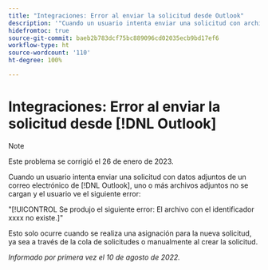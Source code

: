 ```yaml
---
title: "Integraciones: Error al enviar la solicitud desde Outlook"
description: '"Cuando un usuario intenta enviar una solicitud con archivos adjuntos de un correo electrónico de [!DNL Outlook] , uno o más archivos adjuntos no se cargan y el usuario ve un error".'
hidefromtoc: true
source-git-commit: baeb2b783dcf75bc889096cd02035ecb9bd17ef6
workflow-type: ht
source-wordcount: '110'
ht-degree: 100%

---
```



# Integraciones: Error al enviar la solicitud desde [!DNL Outlook]

>[!NOTE]
>
>Este problema se corrigió el 26 de enero de 2023.

Cuando un usuario intenta enviar una solicitud con datos adjuntos de un correo electrónico de [!DNL Outlook], uno o más archivos adjuntos no se cargan y el usuario ve el siguiente error:

&quot;[!UICONTROL Se produjo el siguiente error: El archivo con el identificador xxxx no existe.]&quot;

Esto solo ocurre cuando se realiza una asignación para la nueva solicitud, ya sea a través de la cola de solicitudes o manualmente al crear la solicitud.

_Informado por primera vez el 10 de agosto de 2022._

